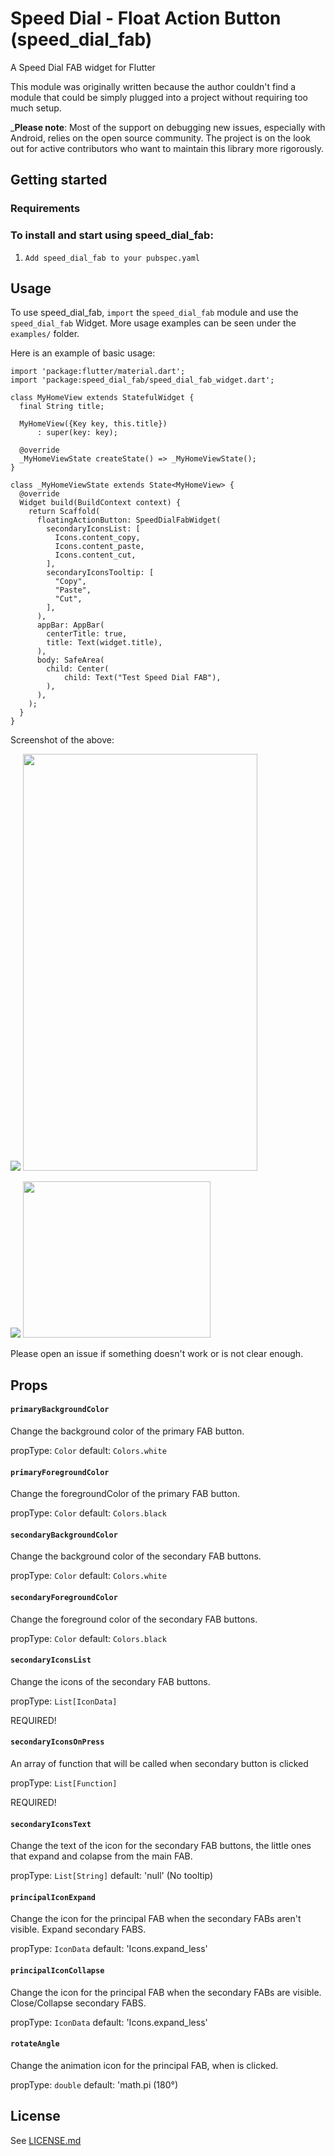 # Speed Dial - Float Action Button (speed_dial_fab)

A Speed Dial FAB widget for Flutter

This module was originally written because the author couldn't find a module that could be simply plugged into a project without requiring too much setup.

_**Please note**: Most of the support on debugging new issues, especially with Android, relies on the open source community. The project is on the look out for active contributors who want to maintain this library more rigorously.

## Getting started

### Requirements
### To install and start using speed_dial_fab:

1. `Add speed_dial_fab to your pubspec.yaml`
## Usage

To use speed_dial_fab, `import` the `speed_dial_fab` module and use the `speed_dial_fab` Widget. More usage examples can be seen under the `examples/` folder.

Here is an example of basic usage:

```
import 'package:flutter/material.dart';
import 'package:speed_dial_fab/speed_dial_fab_widget.dart';

class MyHomeView extends StatefulWidget {
  final String title;
  
  MyHomeView({Key key, this.title})
      : super(key: key);

  @override
  _MyHomeViewState createState() => _MyHomeViewState();
}

class _MyHomeViewState extends State<MyHomeView> {
  @override
  Widget build(BuildContext context) {
    return Scaffold(
      floatingActionButton: SpeedDialFabWidget(
        secondaryIconsList: [
          Icons.content_copy,
          Icons.content_paste,
          Icons.content_cut,
        ],
        secondaryIconsTooltip: [
          "Copy",
          "Paste",
          "Cut",
        ],
      ),
      appBar: AppBar(
        centerTitle: true,
        title: Text(widget.title),
      ),
      body: SafeArea(
        child: Center(
            child: Text("Test Speed Dial FAB"),
        ),
      ),
    );
  }
}

```

Screenshot of the above:

![](/https://i.imgur.com/weziv3c.png)
<img src="https://i.imgur.com/weziv3c.png"  width="375" height="667">

![](/https://i.imgur.com/n6qPgzD.png)
<img src="https://i.imgur.com/n6qPgzD.png"  width="300" height="250">

Please open an issue if something doesn't work or is not clear enough.

## Props

#### `primaryBackgroundColor`

Change the background color of the primary FAB button.

propType: `Color`
default: `Colors.white`

#### `primaryForegroundColor`

Change the foregroundColor of the primary FAB button.

propType: `Color`
default: `Colors.black`

#### `secondaryBackgroundColor`

Change the background color of the secondary FAB buttons.

propType: `Color`
default: `Colors.white`

#### `secondaryForegroundColor`

Change the foreground color of the secondary FAB buttons.


propType: `Color`
default: `Colors.black`

#### `secondaryIconsList`

Change the icons of the secondary FAB buttons.

propType: `List[IconData]`

REQUIRED!

#### `secondaryIconsOnPress`

An array of function that will be called when secondary button is clicked

propType: `List[Function]`

REQUIRED!

#### `secondaryIconsText`

Change the text of the icon for the secondary FAB buttons, the little ones that expand and colapse from the main FAB.

propType: `List[String]`
default: 'null' (No tooltip)

#### `principalIconExpand`

Change the icon for the principal FAB when the secondary FABs aren't visible. Expand secondary FABS.

propType: `IconData`
default: 'Icons.expand_less'

#### `principalIconCollapse`

Change the icon for the principal FAB when the secondary FABs are visible. Close/Collapse secondary FABS.

propType: `IconData`
default: 'Icons.expand_less'

#### `rotateAngle`

Change the animation icon for the principal FAB, when is clicked.

propType: `double`
default: 'math.pi (180°)

## License

See [LICENSE.md](LICENSE.md)
